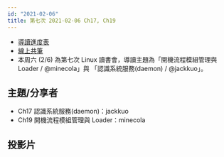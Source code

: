 ```yaml
---
id: "2021-02-06"
title: 第七次 2021-02-06 Ch17, Ch19
---
```


- [導讀進度表](https://docs.google.com/spreadsheets/d/1xjz22UDz_vKW92dJpnGysNCtFiSCYz_wbkHD4B1EQ-0/edit?usp=sharing)
- [線上共筆](https://hackmd.io/@ncnu-opensource/linux-study-circle)
- 本周六 (2/6) 為第七次 Linux 讀書會，導讀主題為「開機流程模組管理與 Loader / @minecola」與 「認識系統服務(daemon) / @jackkuo」。

## 主題/分享者

- Ch17 認識系統服務(daemon)：jackkuo
- Ch19 開機流程模組管理與 Loader：minecola

## 投影片
